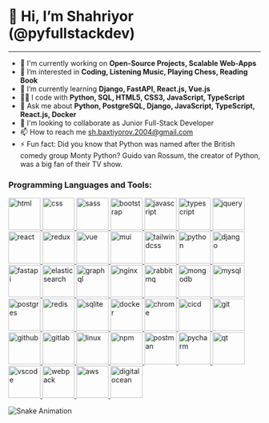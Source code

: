 # 👋 Hi, I’m Shahriyor (@pyfullstackdev)

----------------------------------------

- 🔭 I'm currently working on **Open-Source Projects, Scalable Web-Apps**
- 🧠 I’m interested in **Coding, Listening Music, Playing Chess, Reading Book**
- 🌱 I’m currently learning **Django, FastAPI, React.js, Vue.js**
- 🧑‍💻️ I code with **Python, SQL, HTML5, CSS3, JavaScript, TypeScript**
- 💬 Ask me about **Python, PostgreSQL, Django, JavaScript, TypeScript, React.js, Docker**
- 💞️ I'm looking to collaborate as Junior Full-Stack Developer
- 📫 How to reach me [sh.baxtiyorov.2004@gmail.com](mailto:sh.baxtiyorov.2004@gmail.com)
- ⚡ Fun fact: Did you know that Python was named after the British comedy group Monty Python? Guido van Rossum, the
  creator of Python, was a big fan of their TV show.

### Programming Languages and Tools:

<a href="https://developer.mozilla.org/en/docs/web/html">
<img src="https://cdn1.iconfinder.com/data/icons/logotypes/32/badge-html-5-64.png" alt="html" height="64" width="64">
</a>

<a href="https://developer.mozilla.org/en/docs/web/css">
<img src="https://cdn1.iconfinder.com/data/icons/logotypes/32/badge-css-3-64.png" alt="css" height="64" width="64">
</a>

<a href="https://sass-lang.com">
<img src="https://cdn4.iconfinder.com/data/icons/logos-and-brands/512/288_Sass_logo-512.png" alt="sass" height="64" width="64">
</a>

<a href="https://getbootstrap.com">
<img src="https://upload.wikimedia.org/wikipedia/commons/thumb/b/b2/Bootstrap_logo.svg/120px-Bootstrap_logo.svg.png" alt="bootstrap" height="64">
</a>

<a href="https://developer.mozilla.org/en/docs/web/javascript">
<img src="https://avatars.mds.yandex.net/i?id=083dcee62db4e4f41c377a15a6ceb32d83c9c648-4577390-images-thumbs&n=13" alt="javascript" height="64" width="64">
</a>

<a href="https://www.typescriptlang.org">
<img src="https://upload.wikimedia.org/wikipedia/commons/thumb/f/f5/Typescript.svg/768px-Typescript.svg.png" alt="typescript" height="64" width="64">
</a>

<a href="https://jquery.com">
<img src="https://cdn3.iconfinder.com/data/icons/popular-services-brands/512/jquery-64.png" alt="jquery" height="64" width="64">
</a>

<a href="https://reactjs.com">
<img src="https://cdn4.iconfinder.com/data/icons/logos-3/600/React.js_logo-64.png" alt="react" height="64" width="64">
</a>

<a href="https://redux.js.org">
<img src="https://cdn.iconscout.com/icon/free/png-512/redux-283024.png" alt="redux" height="64" width="64">
</a>

<a href="https://vuejs.org">
<img src="https://logospng.org/download/vue.js/vue-js-4096.png" alt="vue" height="64" width="64">
</a>

<a href="https://mui.com">
<img src="https://v4.mui.com/static/logo.png" alt="mui" height="64" width="64">
</a>

<a href="https://tailwindcss.com">
<img src="https://tailwindcss.com/_next/static/media/tailwindcss-mark.3c5441fc7a190fb1800d4a5c7f07ba4b1345a9c8.svg" alt="tailwindcss" height="64" width="64">
</a>

<a href="https://docs.python.org">
<img src="https://cdn3.iconfinder.com/data/icons/logos-and-brands-adobe/512/267_Python-64.png" alt="python" height="64" width="64">
</a>

<a href="https://docs.djangoproject.com">
<img src="https://cdn.worldvectorlogo.com/logos/django.svg" alt="django" height="64" width="64">
</a>

<a href="https://fastapi.tiangolo.com">
<img src="https://www.freedownloadlogo.com/logos/f/fastapi-1.svg" alt="fastapi" height="64" width="64">
</a>

<a href="https://www.elastic.co/elasticsearch">
<img src="https://logojinni.com/image/logos/elasticsearch-625.svg" alt="elasticsearch" height="64" width="64">
</a>

<a href="https://graphql.org">
<img src="https://cdn.coursehunter.net/category/graphql.png" alt="graphql" height="64" width="64">
</a>

<a href="https://nginx.org">
<img src="https://iconape.com/wp-content/png_logo_vector/nginx.png" alt="nginx" height="64" width="64">
</a>

<a href="https://www.rabbitmq.com">
<img src="https://dt-cdn.net/hub/rabbit.png" alt="rabbitmq" height="64" width="64">
</a>

<a href="https://www.mongodb.com">
<img src="https://www.mongodb.com/assets/images/global/favicon.ico" alt="mongodb" height="64" width="64">
</a>

<a href="https://www.mysql.com">
<img src="https://pngimg.com/uploads/mysql/mysql_PNG23.png" alt="mysql" height="64" width="64">
</a>

<a href="https://www.postgresql.org">
<img src="https://1.bp.blogspot.com/-IMRYavyGKFE/WSraYoVCy5I/AAAAAAAACj4/J_RV8w2jqAsiqtcMwhRN_4IdukfbSkNqQCLcB/s1600/postgreesql1600.png" alt="postgres" height="64" width="64">
</a>

<a href="https://redis.io">
<img src="https://cdn4.iconfinder.com/data/icons/redis-2/1451/Untitled-2-1024.png" alt="redis" height="64" width="64">
</a>

<a href="https://www.sqlite.org">
<img src="https://camo.githubusercontent.com/fef5255b5f977487582327e578d0750985daef659407cfb0cfb1bb5d6f14d259/68747470733a2f2f75706c6f61642e77696b696d656469612e6f72672f77696b6970656469612f636f6d6d6f6e732f7468756d622f392f39372f53716c6974652d7371756172652d69636f6e2e7376672f3230343870782d53716c6974652d7371756172652d69636f6e2e7376672e706e67" alt="sqlite" height="64" width="64">
</a>

<a href="https://www.docker.com">
<img src="https://cdn4.iconfinder.com/data/icons/logos-and-brands/512/97_Docker_logo_logos-256.png" alt="docker" height="64" width="64">
</a>

<a href="https://www.google.com">
<img src="https://cdn2.iconfinder.com/data/icons/social-icons-33/128/Google_Chrome-1024.png" alt="chrome" height="64" width="64">
</a>

<a href="https://resources.github.com/ci-cd" href="https://docs.gitlab.com/ee/ci" target="_blank">
<img src="https://onepunch.ninja/images/cicd.png" alt="cicd" height="64" width="64">
</a>

<a href="https://git-scm.com">
<img src="https://www.pinclipart.com/picdir/big/147-1475273_hot-to-reset-reinitialise-a-git-repository-git.png" alt="git" height="64" width="64">
</a>

<a href="https://github.com">
<img src="https://pngimg.com/uploads/github/github_PNG53.png" alt="github" height="64" width="64">
</a>

<a href="https://about.gitlab.com">
<img src="https://raw.githubusercontent.com/Delta456/Delta456/master/img/gitlab.png" alt="gitlab" height="64" width="64">
</a>

<a href="https://www.linux.org">
<img src="https://cdn3.iconfinder.com/data/icons/logos-brands-3/24/logo_brand_brands_logos_linux-256.png" alt="linux" height="64" width="64">
</a>

<a href="https://www.npmjs.com">
<img src="https://www.svgrepo.com/show/354128/npm.svg" alt="npm" height="64" width="64">
</a>

<a href="https://www.postman.com">
<img src="https://media.trustradius.com/product-logos/h3/JA/T1A83W5H538P.PNG" alt="postman" height="64" width="64">
</a>

<a href="https://www.jetbrains.com/pycharm/">
<img src="https://blog.skillfactory.ru/wp-content/uploads/2023/02/pycharm_icon.svg-6137743.png.webp" alt="pycharm" height="64" width="64">
</a>

<a href="https://www.qt.io">
<img src="https://upload.wikimedia.org/wikipedia/commons/0/0b/Qt_logo_2016.svg" alt="qt" height="64" width="64">
</a>

<a href="https://code.visualstudio.com">
<img src="https://logo-base.com/logo/visual_studio_code_logo_icon.png" alt="vscode" height="64" width="64">
</a>

<a href="https://webpack.js.org">
<img src="https://logojinni.com/image/logos/webpack-icon.svg" alt="webpack" height="64" width="64">
</a>

<a href="https://aws.amazon.com">
<img src="https://camo.githubusercontent.com/cc7ae80ab70f9596c83f50b3eef12d6c4f05cd864344416c35103cca1e4ecf35/68747470733a2f2f7777772e6d61726b6574696e676d696c6b2e636f6d2f77702d636f6e74656e742f75706c6f6164732f323031392f30372f6d6d2d626c6f672d696d6167652d312e706e67" alt="aws" height="64" width="64">
</a>

<a href="https://www.digitalocean.com">
<img src="https://s3.amazonaws.com/challengepost/sponsors/logos/000/018/025/highres/DigitalOcean.png" alt="digitalocean" height="64" width="64">
</a>

![Snake Animation](https://github.com/mirsaid-mirzohidov/mirsaid-mirzohidov/blob/output/github-contribution-grid-snake.svg)
